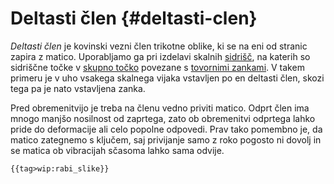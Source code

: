 # Deltasti člen {#deltasti-clen}

*Deltasti člen* je kovinski vezni člen trikotne oblike, ki se na eni
od stranic zapira z matico. Uporabljamo ga pri izdelavi skalnih
[sidrišč](/sidrišče), na katerih so sidriščne točke v [skupno
točko](/skupna-tocka) povezane s [tovornimi
zankami](/tovorna-zanka). V takem primeru je v uho vsakega
skalnega vijaka vstavljen po en deltasti člen, skozi tega pa je nato
vstavljena zanka.

Pred obremenitvijo je treba na členu vedno priviti matico. Odprt člen
ima mnogo manjšo nosilnost od zaprtega, zato ob obremenitvi odprtega
lahko pride do deformacije ali celo popolne odpovedi. Prav tako pomembno
je, da matico zategnemo s ključem, saj privijanje samo z roko pogosto ni
dovolj in se matica ob vibracijah sčasoma lahko sama odvije.

```{=mediawiki}
{{tag>wip:rabi_slike}}
```
